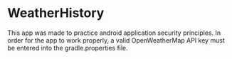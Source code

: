 # WeatherHistory

This app was made to practice android application security principles. In order for the app to work properly, a valid OpenWeatherMap API key must be entered into the gradle.properties file.
